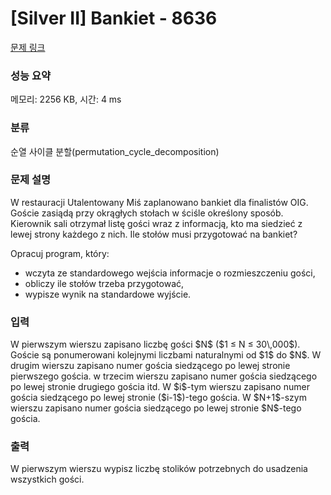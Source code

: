 # [Silver II] Bankiet - 8636 

[문제 링크](https://www.acmicpc.net/problem/8636) 

### 성능 요약

메모리: 2256 KB, 시간: 4 ms

### 분류

순열 사이클 분할(permutation_cycle_decomposition)

### 문제 설명

<p>W restauracji Utalentowany Miś zaplanowano bankiet dla finalistów OIG. Goście zasiądą przy okrągłych stołach w ściśle określony sposób. Kierownik sali otrzymał listę gości wraz z informacją, kto ma siedzieć z lewej strony każdego z nich. Ile stołów musi przygotować na bankiet?</p>

<p>Opracuj program, który:</p>

<ul>
	<li>wczyta ze standardowego wejścia informacje o rozmieszczeniu gości,</li>
	<li>obliczy ile stołów trzeba przygotować,</li>
	<li>wypisze wynik na standardowe wyjście.</li>
</ul>

### 입력 

 <p>W pierwszym wierszu zapisano liczbę gości $N$ ($1 ≤ N ≤ 30\,000$). Goście są ponumerowani kolejnymi liczbami naturalnymi od $1$ do $N$. W drugim wierszu zapisano numer gościa siedzącego po lewej stronie pierwszego gościa. w trzecim wierszu zapisano numer gościa siedzącego po lewej stronie drugiego gościa itd. W $i$-tym wierszu zapisano numer gościa siedzącego po lewej stronie ($i-1$)-tego gościa. W $N+1$-szym wierszu zapisano numer gościa siedzącego po lewej stronie $N$-tego gościa.</p>

### 출력 

 <p>W pierwszym wierszu wypisz liczbę stolików potrzebnych do usadzenia wszystkich gości.</p>

